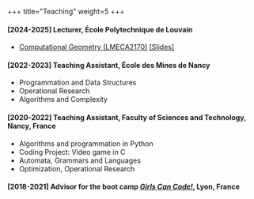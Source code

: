 +++
title="Teaching"
weight=5
+++

#### [2024-2025] Lecturer, École Polytechnique de Louvain
- [Computational Geometry (LMECA2170)](https://perso.uclouvain.be/vincent.legat/zouLab/meca2170.php?action=doc) [[Slides]](https://perso.uclouvain.be/vincent.legat/documents/meca2170/annotated-2425-slides/meca2170-lecture7-2425-pointCloudProcessing.pdf)

#### [2022-2023] Teaching Assistant, École des Mines de Nancy
- Programmation and Data Structures
- Operational Research
- Algorithms and Complexity

#### [2020-2022] Teaching Assistant, Faculty of Sciences and Technology, Nancy, France
- Algorithms and programmation in Python
- Coding Project: Video game in C
- Automata, Grammars and Languages
- Optimization, Operational Research

#### [2018-2021] Advisor for the boot camp [_Girls Can Code!_](https://girlscancode.fr/), Lyon, France